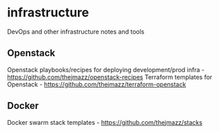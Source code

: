 # infrastructure
DevOps and other infrastructure notes and tools

## Openstack
Openstack playbooks/recipes for deploying development/prod infra - https://github.com/thejmazz/openstack-recipes
Terraform templates for Openstack - https://github.com/thejmazz/terraform-openstack

## Docker
Docker swarm stack templates - https://github.com/thejmazz/stacks
